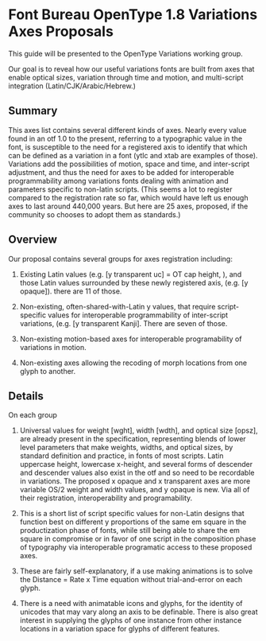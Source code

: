 # Font Bureau OpenType 1.8 Variations Axes Proposals

This guide will be presented to the OpenType Variations working group. 

Our goal is to reveal how our useful variations fonts are built from axes that enable optical sizes, variation through time and motion, and multi-script integration (Latin/CJK/Arabic/Hebrew.)

## Summary

This axes list contains several different kinds of axes. Nearly every value found in an otf 1.0 to the present, referring to a typographic value in the font, is susceptible to the need for a registered axis to identify that which can be defined as a variation in a font (ytlc and xtab are examples of those). Variations add the possibilities of motion, space and time, and inter-script adjustment, and thus the need for axes to be added for interoperable programmability among variations fonts dealing with animation and parameters specific to non-latin scripts.
(This seems a lot to register compared to the registration rate so far, which would have left us enough axes to last around 440,000 years. But here are 25 axes, proposed, if the community so chooses to adopt them as standards.)

## Overview

Our proposal contains several groups for axes registration including: 

1. Existing Latin values (e.g. [y transparent uc] = OT cap height, ), and those Latin values surrounded by these newly registered axis, (e.g. [y opaque]). there are 11 of those.

2. Non-existing, often-shared-with-Latin y values, that require script-specific values for interoperable programmability of inter-script variations, (e.g. [y transparent Kanji]. There are seven of those.

3. Non-existing motion-based axes for interoperable programability of variations in motion.

4. Non-existing axes allowing the recoding of morph locations from one glyph to another.

## Details

On each group

1. Universal values for weight [wght], width [wdth], and optical size [opsz], are already present in the specification, representing blends of lower level parameters that make weights, widths, and optical sizes, by standard definition and practice, in fonts of most scripts. Latin uppercase height, lowercase x-height, and several forms of descender and descender values also exist in the otf and so need to be recordable in variations. The proposed x opaque and x transparent axes are more variable OS/2 weight and width values, and y opaque is new. Via all of their registration, interoperability and programability.

2. This is a short list of script specific values for non-Latin designs that function best on different y proportions of the same em square in the productization phase of fonts, while still being able to share the em square in compromise or in favor of one script in the composition phase of typography via interoperable programatic access to these proposed axes.

3. These are fairly self-explanatory, if a use making animations is to solve the Distance = Rate x Time equation without trial-and-error on each glyph.

4. There is a need with animatable icons and glyphs, for the identity of unicodes that may vary along an axis to be definable. There is also great interest in supplying the glyphs of one instance from other instance locations in a variation space for glyphs of different features.
